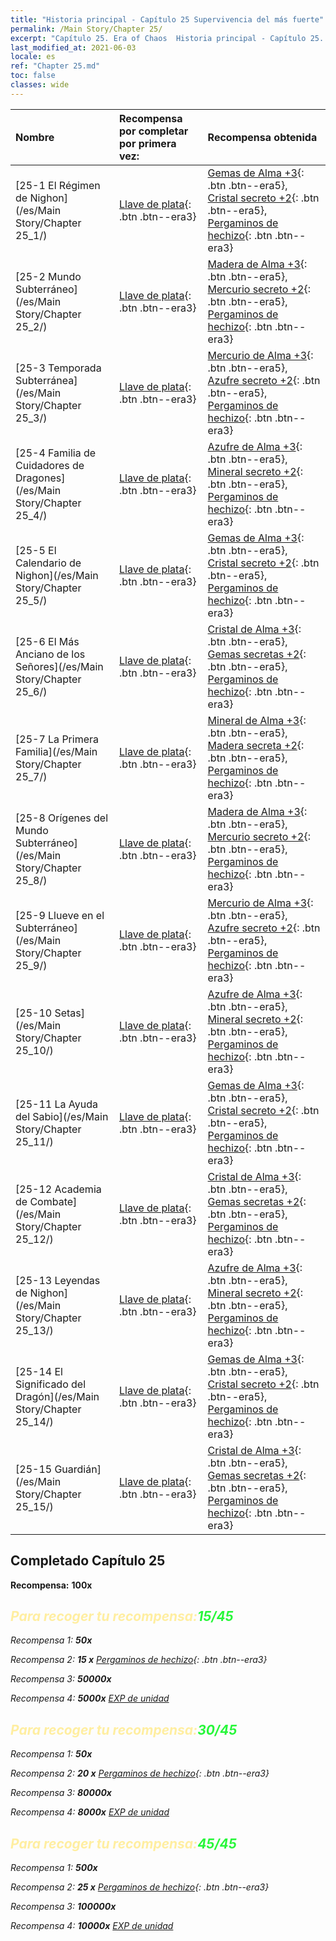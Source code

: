 ```yaml
---
title: "Historia principal - Capítulo 25 Supervivencia del más fuerte"
permalink: /Main Story/Chapter 25/
excerpt: "Capítulo 25. Era of Chaos  Historia principal - Capítulo 25. Supervivencia del más fuerte"
last_modified_at: 2021-06-03
locale: es
ref: "Chapter 25.md"
toc: false
classes: wide
---
```


  | Nombre |  Recompensa por completar por primera vez: | Recompensa obtenida |
  |:------------|:------------|:------------| 
  | [25-1 El Régimen de Nighon](/es/Main Story/Chapter 25_1/) | [Llave de plata](/ItemsES/con_693/){: .btn .btn--era3} | [Gemas de Alma +3](/ItemsES/mat_86/){: .btn .btn--era5}, [Cristal secreto +2](/ItemsES/mat_80/){: .btn .btn--era5}, [Pergaminos de hechizo](/ItemsES/con_694/){: .btn .btn--era3} |
  | [25-2 Mundo Subterráneo](/es/Main Story/Chapter 25_2/) | [Llave de plata](/ItemsES/con_693/){: .btn .btn--era3} | [Madera de Alma +3](/ItemsES/mat_83/){: .btn .btn--era5}, [Mercurio secreto +2](/ItemsES/mat_77/){: .btn .btn--era5}, [Pergaminos de hechizo](/ItemsES/con_694/){: .btn .btn--era3} |
  | [25-3 Temporada Subterránea](/es/Main Story/Chapter 25_3/) | [Llave de plata](/ItemsES/con_693/){: .btn .btn--era3} | [Mercurio de Alma +3](/ItemsES/mat_84/){: .btn .btn--era5}, [Azufre secreto +2](/ItemsES/mat_78/){: .btn .btn--era5}, [Pergaminos de hechizo](/ItemsES/con_694/){: .btn .btn--era3} |
  | [25-4 Familia de Cuidadores de Dragones](/es/Main Story/Chapter 25_4/) | [Llave de plata](/ItemsES/con_693/){: .btn .btn--era3} | [Azufre de Alma +3](/ItemsES/mat_85/){: .btn .btn--era5}, [Mineral secreto +2](/ItemsES/mat_75/){: .btn .btn--era5}, [Pergaminos de hechizo](/ItemsES/con_694/){: .btn .btn--era3} |
  | [25-5 El Calendario de Nighon](/es/Main Story/Chapter 25_5/) | [Llave de plata](/ItemsES/con_693/){: .btn .btn--era3} | [Gemas de Alma +3](/ItemsES/mat_86/){: .btn .btn--era5}, [Cristal secreto +2](/ItemsES/mat_80/){: .btn .btn--era5}, [Pergaminos de hechizo](/ItemsES/con_694/){: .btn .btn--era3} |
  | [25-6 El Más Anciano de los Señores](/es/Main Story/Chapter 25_6/) | [Llave de plata](/ItemsES/con_693/){: .btn .btn--era3} | [Cristal de Alma +3](/ItemsES/mat_87/){: .btn .btn--era5}, [Gemas secretas +2](/ItemsES/mat_79/){: .btn .btn--era5}, [Pergaminos de hechizo](/ItemsES/con_694/){: .btn .btn--era3} |
  | [25-7 La Primera Familia](/es/Main Story/Chapter 25_7/) | [Llave de plata](/ItemsES/con_693/){: .btn .btn--era3} | [Mineral de Alma +3](/ItemsES/mat_82/){: .btn .btn--era5}, [Madera secreta +2](/ItemsES/mat_76/){: .btn .btn--era5}, [Pergaminos de hechizo](/ItemsES/con_694/){: .btn .btn--era3} |
  | [25-8 Orígenes del Mundo Subterráneo](/es/Main Story/Chapter 25_8/) | [Llave de plata](/ItemsES/con_693/){: .btn .btn--era3} | [Madera de Alma +3](/ItemsES/mat_83/){: .btn .btn--era5}, [Mercurio secreto +2](/ItemsES/mat_77/){: .btn .btn--era5}, [Pergaminos de hechizo](/ItemsES/con_694/){: .btn .btn--era3} |
  | [25-9 Llueve en el Subterráneo](/es/Main Story/Chapter 25_9/) | [Llave de plata](/ItemsES/con_693/){: .btn .btn--era3} | [Mercurio de Alma +3](/ItemsES/mat_84/){: .btn .btn--era5}, [Azufre secreto +2](/ItemsES/mat_78/){: .btn .btn--era5}, [Pergaminos de hechizo](/ItemsES/con_694/){: .btn .btn--era3} |
  | [25-10 Setas](/es/Main Story/Chapter 25_10/) | [Llave de plata](/ItemsES/con_693/){: .btn .btn--era3} | [Azufre de Alma +3](/ItemsES/mat_85/){: .btn .btn--era5}, [Mineral secreto +2](/ItemsES/mat_75/){: .btn .btn--era5}, [Pergaminos de hechizo](/ItemsES/con_694/){: .btn .btn--era3} |
  | [25-11 La Ayuda del Sabio](/es/Main Story/Chapter 25_11/) | [Llave de plata](/ItemsES/con_693/){: .btn .btn--era3} | [Gemas de Alma +3](/ItemsES/mat_86/){: .btn .btn--era5}, [Cristal secreto +2](/ItemsES/mat_80/){: .btn .btn--era5}, [Pergaminos de hechizo](/ItemsES/con_694/){: .btn .btn--era3} |
  | [25-12 Academia de Combate](/es/Main Story/Chapter 25_12/) | [Llave de plata](/ItemsES/con_693/){: .btn .btn--era3} | [Cristal de Alma +3](/ItemsES/mat_87/){: .btn .btn--era5}, [Gemas secretas +2](/ItemsES/mat_79/){: .btn .btn--era5}, [Pergaminos de hechizo](/ItemsES/con_694/){: .btn .btn--era3} |
  | [25-13 Leyendas de Nighon](/es/Main Story/Chapter 25_13/) | [Llave de plata](/ItemsES/con_693/){: .btn .btn--era3} | [Azufre de Alma +3](/ItemsES/mat_85/){: .btn .btn--era5}, [Mineral secreto +2](/ItemsES/mat_75/){: .btn .btn--era5}, [Pergaminos de hechizo](/ItemsES/con_694/){: .btn .btn--era3} |
  | [25-14 El Significado del Dragón](/es/Main Story/Chapter 25_14/) | [Llave de plata](/ItemsES/con_693/){: .btn .btn--era3} | [Gemas de Alma +3](/ItemsES/mat_86/){: .btn .btn--era5}, [Cristal secreto +2](/ItemsES/mat_80/){: .btn .btn--era5}, [Pergaminos de hechizo](/ItemsES/con_694/){: .btn .btn--era3} |
  | [25-15 Guardián](/es/Main Story/Chapter 25_15/) | [Llave de plata](/ItemsES/con_693/){: .btn .btn--era3} | [Cristal de Alma +3](/ItemsES/mat_87/){: .btn .btn--era5}, [Gemas secretas +2](/ItemsES/mat_79/){: .btn .btn--era5}, [Pergaminos de hechizo](/ItemsES/con_694/){: .btn .btn--era3} |


## Completado Capítulo 25

 **Recompensa:**  **100x** <i class="fas fa-gem"/>



## <span style="color: #ffeea0">Para recoger tu recompensa:</span><span style="color: #27f73a">15/45</span>

 Recompensa 1:  **50x** <i class="fas fa-gem"/>

 Recompensa 2: **15 x** [Pergaminos de hechizo](/ItemsES/con_694/){: .btn .btn--era3}

 Recompensa 3:  **50000x** <i class="fas fa-coins"/>

 Recompensa 4:  **5000x** [EXP de unidad](/ItemsES/con_902/)



## <span style="color: #ffeea0">Para recoger tu recompensa:</span><span style="color: #27f73a">30/45</span>

 Recompensa 1:  **50x** <i class="fas fa-gem"/>

 Recompensa 2: **20 x** [Pergaminos de hechizo](/ItemsES/con_694/){: .btn .btn--era3}

 Recompensa 3:  **80000x** <i class="fas fa-coins"/>

 Recompensa 4:  **8000x** [EXP de unidad](/ItemsES/con_902/)



## <span style="color: #ffeea0">Para recoger tu recompensa:</span><span style="color: #27f73a">45/45</span>

 Recompensa 1:  **500x** <i class="fas fa-gem"/>

 Recompensa 2: **25 x** [Pergaminos de hechizo](/ItemsES/con_694/){: .btn .btn--era3}

 Recompensa 3:  **100000x** <i class="fas fa-coins"/>

 Recompensa 4:  **10000x** [EXP de unidad](/ItemsES/con_902/)

